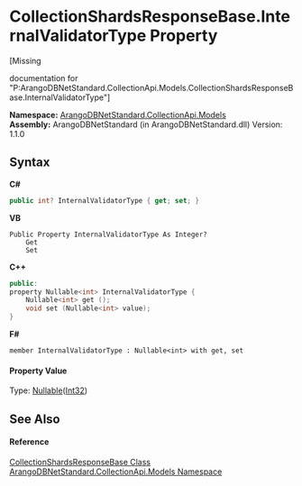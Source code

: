 # CollectionShardsResponseBase.InternalValidatorType Property 
 

\[Missing <summary> documentation for "P:ArangoDBNetStandard.CollectionApi.Models.CollectionShardsResponseBase.InternalValidatorType"\]

**Namespace:**&nbsp;<a href="eddef630-2e74-9b99-ee5b-91305adea48b">ArangoDBNetStandard.CollectionApi.Models</a><br />**Assembly:**&nbsp;ArangoDBNetStandard (in ArangoDBNetStandard.dll) Version: 1.1.0

## Syntax

**C#**<br />
``` C#
public int? InternalValidatorType { get; set; }
```

**VB**<br />
``` VB
Public Property InternalValidatorType As Integer?
	Get
	Set
```

**C++**<br />
``` C++
public:
property Nullable<int> InternalValidatorType {
	Nullable<int> get ();
	void set (Nullable<int> value);
}
```

**F#**<br />
``` F#
member InternalValidatorType : Nullable<int> with get, set

```


#### Property Value
Type: <a href="https://docs.microsoft.com/dotnet/api/system.nullable-1" target="_blank" rel="noopener noreferrer">Nullable</a>(<a href="https://docs.microsoft.com/dotnet/api/system.int32" target="_blank" rel="noopener noreferrer">Int32</a>)

## See Also


#### Reference
<a href="b2c3dda6-0651-61aa-9cae-3c9272646073">CollectionShardsResponseBase Class</a><br /><a href="eddef630-2e74-9b99-ee5b-91305adea48b">ArangoDBNetStandard.CollectionApi.Models Namespace</a><br />